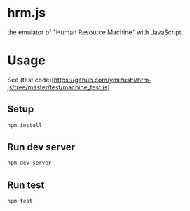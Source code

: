 # hrm.js

the emulator of "Human Resource Machine" with JavaScript.

# Usage

See (test code)[https://github.com/ymizushi/hrm-js/tree/master/test/machine_test.js]

## Setup
```sh
npm install
```

## Run dev server
```sh
npm dev-server
```

## Run test
```sh
npm test
```
